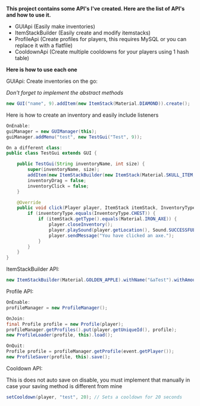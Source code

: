 **This project contains some API's I've created. Here are the list of API's and how to use it.**

- GUIApi (Easily make inventories)
- ItemStackBuilder (Easily create and modify itemstacks)
- ProfileApi (Create profiles for players, this requires MySQL or you can replace it with a flatfile)
- CooldownApi (Create multiple cooldowns for your players using 1 hash table)

**Here is how to use each one**

GUIApi:
Create inventories on the go: 

_Don't forget to implement the abstract methods_
```java
new GUI("name", 9).addItem(new ItemStack(Material.DIAMOND)).create();
```

Here is how to create an inventory and easily include listeners
```java
OnEnable:
guiManager = new GUIManager(this);
guiManager.addMenu("test", new TestGui("Test", 9));

On a different class:
public class TestGui extends GUI {

    public TestGui(String inventoryName, int size) {
        super(inventoryName, size);
        addItem(new ItemStackBuilder(new ItemStack(Material.SKULL_ITEM, 1, (byte) 3)).withOwner("Zxoir").withName("&aCustom &a&lSkull").withLore("&eCustom lore").withLore("test").build());
        inventoryDrag = false;
        inventoryClick = false;
    }

    @Override
    public void click(Player player, ItemStack itemStack, InventoryType inventoryType) {
        if (inventoryType.equals(InventoryType.CHEST)) {
            if (itemStack.getType().equals(Material.IRON_AXE)) {
                player.closeInventory();
                player.playSound(player.getLocation(), Sound.SUCCESSFUL_HIT, 10, 10);
                player.sendMessage("You have clicked an axe.");
            }
        }
    }
}
```

ItemStackBuilder API:
```java
new ItemStackBuilder(Material.GOLDEN_APPLE).withName("&aTest").withAmount(2).withLore("&aSeperate").withLore("lores").withLore("like").withLore("this").build();
```

Profile API:
```java
OnEnable:
profileManager = new ProfileManager();

OnJoin:
final Profile profile = new Profile(player);
profileManager.getProfiles().put(player.getUniqueId(), profile);
new ProfileLoader(profile, this).load();

OnQuit:
Profile profile = profileManager.getProfile(event.getPlayer());
new ProfileSaver(profile, this).save();
```

Cooldown API:

This is does not auto save on disable, you must implement that manually in case your saving method is different from mine
```java
setCooldown(player, "test", 20); // Sets a cooldown for 20 seconds
```



